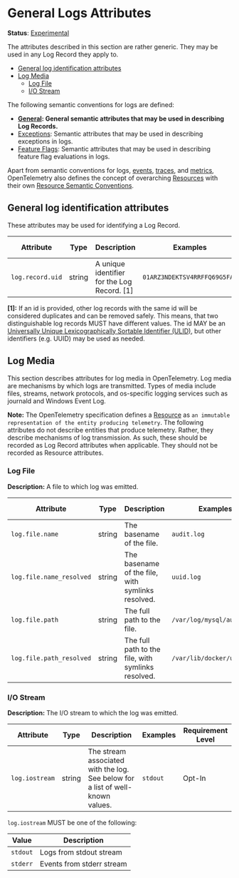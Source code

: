 <!--- Hugo front matter used to generate the website version of this page:
linkTitle: Logs
aliases: [docs/specs/semconv/general/logs-general]
--->

# General Logs Attributes

**Status**: [Experimental][DocumentStatus]

The attributes described in this section are rather generic.
They may be used in any Log Record they apply to.

<!-- Re-generate TOC with `markdown-toc --no-first-h1 -i` -->

<!-- toc -->

- [General log identification attributes](#general-log-identification-attributes)
- [Log Media](#log-media)
  * [Log File](#log-file)
  * [I/O Stream](#io-stream)

<!-- tocstop -->

The following semantic conventions for logs are defined:

* **[General](#general-log-identification-attributes): General semantic attributes that may be used in describing Log Records.**
* [Exceptions](/docs/exceptions/exceptions-logs.md): Semantic attributes that may be used in describing exceptions in logs.
* [Feature Flags](/docs/feature-flags/feature-flags-logs.md): Semantic attributes that may be used in describing feature flag evaluations in logs.

Apart from semantic conventions for logs, [events](events.md), [traces](trace.md), and [metrics](metrics.md),
OpenTelemetry also defines the concept of overarching [Resources](https://github.com/open-telemetry/opentelemetry-specification/tree/v1.22.0/specification/resource/sdk.md) with their own
[Resource Semantic Conventions](/docs/resource/README.md).

## General log identification attributes

These attributes may be used for identifying a Log Record.

<!-- semconv log.record -->
| Attribute  | Type | Description  | Examples  | Requirement Level |
|---|---|---|---|---|
| `log.record.uid` | string | A unique identifier for the Log Record. [1] | `01ARZ3NDEKTSV4RRFFQ69G5FAV` | Opt-In |

**[1]:** If an id is provided, other log records with the same id will be considered duplicates and can be removed safely. This means, that two distinguishable log records MUST have different values.
The id MAY be an [Universally Unique Lexicographically Sortable Identifier (ULID)](https://github.com/ulid/spec), but other identifiers (e.g. UUID) may be used as needed.
<!-- endsemconv -->

## Log Media

This section describes attributes for log media in OpenTelemetry. Log media are mechanisms by which logs are transmitted. Types of media include files, streams, network protocols, and os-specific logging services such as journald and Windows Event Log.

**Note:** The OpenTelemetry specification defines a [Resource](https://github.com/open-telemetry/opentelemetry-specification/tree/v1.22.0/specification/resource/sdk.md#resource-sdk) as `an immutable representation of the entity producing telemetry`.
The following attributes do not describe entities that produce telemetry. Rather, they describe mechanisms of log transmission.
As such, these should be recorded as Log Record attributes when applicable. They should not be recorded as Resource attributes.

### Log File

**Description:** A file to which log was emitted.

<!-- semconv attributes.log.file -->
| Attribute  | Type | Description  | Examples  | Requirement Level |
|---|---|---|---|---|
| `log.file.name` | string | The basename of the file. | `audit.log` | Recommended |
| `log.file.name_resolved` | string | The basename of the file, with symlinks resolved. | `uuid.log` | Opt-In |
| `log.file.path` | string | The full path to the file. | `/var/log/mysql/audit.log` | Opt-In |
| `log.file.path_resolved` | string | The full path to the file, with symlinks resolved. | `/var/lib/docker/uuid.log` | Opt-In |
<!-- endsemconv -->

### I/O Stream

**Description:** The I/O stream to which the log was emitted.

<!-- semconv attributes.log -->
| Attribute  | Type | Description  | Examples  | Requirement Level |
|---|---|---|---|---|
| `log.iostream` | string | The stream associated with the log. See below for a list of well-known values. | `stdout` | Opt-In |

`log.iostream` MUST be one of the following:

| Value  | Description |
|---|---|
| `stdout` | Logs from stdout stream |
| `stderr` | Events from stderr stream |
<!-- endsemconv -->

[DocumentStatus]: https://github.com/open-telemetry/opentelemetry-specification/tree/v1.22.0/specification/document-status.md
